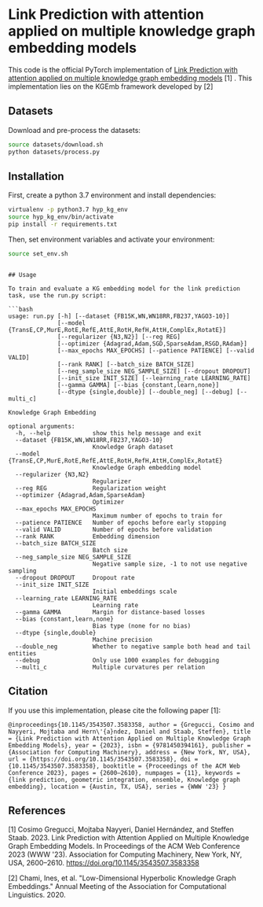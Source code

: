 # Link Prediction with attention applied on multiple knowledge graph embedding models

This code is the official PyTorch implementation of [Link Prediction with attention applied on multiple knowledge graph embedding models](https://dl.acm.org/doi/pdf/10.1145/3543507.3583358) [1] .
This implementation lies on the KGEmb framework developed by [2] 

## Datasets

Download and pre-process the datasets:

```bash
source datasets/download.sh
python datasets/process.py
```
## Installation

First, create a python 3.7 environment and install dependencies:

```bash
virtualenv -p python3.7 hyp_kg_env
source hyp_kg_env/bin/activate
pip install -r requirements.txt
```

Then, set environment variables and activate your environment:

```bash
source set_env.sh
```

```

## Usage

To train and evaluate a KG embedding model for the link prediction task, use the run.py script:

```bash
usage: run.py [-h] [--dataset {FB15K,WN,WN18RR,FB237,YAGO3-10}]
              [--model {TransE,CP,MurE,RotE,RefE,AttE,RotH,RefH,AttH,ComplEx,RotatE}]
              [--regularizer {N3,N2}] [--reg REG]
              [--optimizer {Adagrad,Adam,SGD,SparseAdam,RSGD,RAdam}]
              [--max_epochs MAX_EPOCHS] [--patience PATIENCE] [--valid VALID]
              [--rank RANK] [--batch_size BATCH_SIZE]
              [--neg_sample_size NEG_SAMPLE_SIZE] [--dropout DROPOUT]
              [--init_size INIT_SIZE] [--learning_rate LEARNING_RATE]
              [--gamma GAMMA] [--bias {constant,learn,none}]
              [--dtype {single,double}] [--double_neg] [--debug] [--multi_c]

Knowledge Graph Embedding

optional arguments:
  -h, --help            show this help message and exit
  --dataset {FB15K,WN,WN18RR,FB237,YAGO3-10}
                        Knowledge Graph dataset
  --model {TransE,CP,MurE,RotE,RefE,AttE,RotH,RefH,AttH,ComplEx,RotatE}
                        Knowledge Graph embedding model
  --regularizer {N3,N2}
                        Regularizer
  --reg REG             Regularization weight
  --optimizer {Adagrad,Adam,SparseAdam}
                        Optimizer
  --max_epochs MAX_EPOCHS
                        Maximum number of epochs to train for
  --patience PATIENCE   Number of epochs before early stopping
  --valid VALID         Number of epochs before validation
  --rank RANK           Embedding dimension
  --batch_size BATCH_SIZE
                        Batch size
  --neg_sample_size NEG_SAMPLE_SIZE
                        Negative sample size, -1 to not use negative sampling
  --dropout DROPOUT     Dropout rate
  --init_size INIT_SIZE
                        Initial embeddings scale
  --learning_rate LEARNING_RATE
                        Learning rate
  --gamma GAMMA         Margin for distance-based losses
  --bias {constant,learn,none}
                        Bias type (none for no bias)
  --dtype {single,double}
                        Machine precision
  --double_neg          Whether to negative sample both head and tail entities
  --debug               Only use 1000 examples for debugging
  --multi_c             Multiple curvatures per relation
```



## Citation

If you use this implementation, please cite the following paper [1]:

```
@inproceedings{10.1145/3543507.3583358, author = {Gregucci, Cosimo and Nayyeri, Mojtaba and Hern\'{a}ndez, Daniel and Staab, Steffen}, title = {Link Prediction with Attention Applied on Multiple Knowledge Graph Embedding Models}, year = {2023}, isbn = {9781450394161}, publisher = {Association for Computing Machinery}, address = {New York, NY, USA}, url = {https://doi.org/10.1145/3543507.3583358}, doi = {10.1145/3543507.3583358}, booktitle = {Proceedings of the ACM Web Conference 2023}, pages = {2600–2610}, numpages = {11}, keywords = {link prediction, geometric integration, ensemble, Knowledge graph embedding}, location = {Austin, TX, USA}, series = {WWW '23} }
```

## References

[1] Cosimo Gregucci, Mojtaba Nayyeri, Daniel Hernández, and Steffen Staab. 2023. Link Prediction with Attention Applied on Multiple Knowledge Graph Embedding Models. In Proceedings of the ACM Web Conference 2023 (WWW '23). Association for Computing Machinery, New York, NY, USA, 2600–2610. https://doi.org/10.1145/3543507.3583358


[2] Chami, Ines, et al. "Low-Dimensional Hyperbolic Knowledge Graph Embeddings."
Annual Meeting of the Association for Computational Linguistics. 2020.


